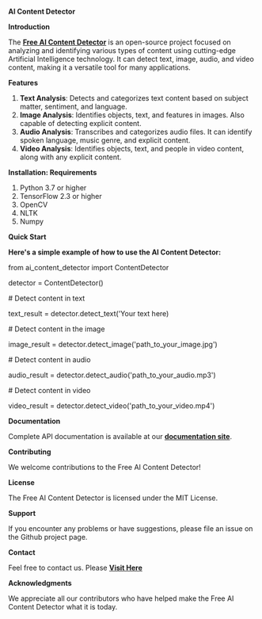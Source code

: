 ﻿**AI Content Detector**

**Introduction**

The [**Free AI Content Detector**](https://www.freedetector.ai/) is an open-source project focused on analyzing and identifying various types of content using cutting-edge Artificial Intelligence technology. It can detect text, image, audio, and video content, making it a versatile tool for many applications.

**Features**

1. **Text Analysis**: Detects and categorizes text content based on subject matter, sentiment, and language.
1. **Image Analysis**: Identifies objects, text, and features in images. Also capable of detecting explicit content.
1. **Audio Analysis**: Transcribes and categorizes audio files. It can identify spoken language, music genre, and explicit content.
1. **Video Analysis**: Identifies objects, text, and people in video content, along with any explicit content.

**Installation: Requirements**

1. Python 3.7 or higher
1. TensorFlow 2.3 or higher
1. OpenCV
1. NLTK
1. Numpy

**Quick Start**

**Here's a simple example of how to use the AI Content Detector:**

from ai\_content\_detector import ContentDetector

detector = ContentDetector()

\# Detect content in text

text\_result = detector.detect\_text('Your text here)

\# Detect content in the image

image\_result = detector.detect\_image('path\_to\_your\_image.jpg')

\# Detect content in audio

audio\_result = detector.detect\_audio('path\_to\_your\_audio.mp3')

\# Detect content in video

video\_result = detector.detect\_video('path\_to\_your\_video.mp4')

**Documentation**

Complete API documentation is available at our [**documentation site**](https://www.freedetector.ai/api).

**Contributing**

We welcome contributions to the Free AI Content Detector!

**License**

The Free AI Content Detector is licensed under the MIT License.

**Support**

If you encounter any problems or have suggestions, please file an issue on the Github project page.

**Contact**

Feel free to contact us. Please [**Visit Here**](https://www.freedetector.ai/contact)

**Acknowledgments**

We appreciate all our contributors who have helped make the Free AI Content Detector what it is today.


